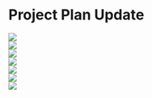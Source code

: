 # Project Plan Update

<img src="./project-plan-update-images/1.png"/><br/>
<img src="./project-plan-update-images/2.png"/><br/>
<img src="./project-plan-update-images/3.png"/><br/>
<img src="./project-plan-update-images/4.png"/><br/>
<img src="./project-plan-update-images/5.png"/><br/>
<img src="./project-plan-update-images/6.png"/><br/>
<img src="./project-plan-update-images/7.png"/><br/>